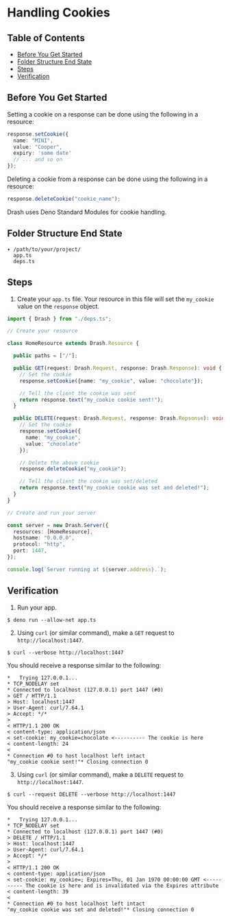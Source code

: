 # Handling Cookies

## Table of Contents

* [Before You Get Started](#before-you-get-started)
* [Folder Structure End State](#folder-structure-end-state)
* [Steps](#steps)
* [Verification](#verification)

## Before You Get Started

Setting a cookie on a response can be done using the following in a resource:

```typescript
response.setCookie({
  name: "MINI",
  value: "Cooper",
  expiry: 'some date'
  // ... and so on
});
```

Deleting a cookie from a response can be done using the following in a resource:

```typescript
response.deleteCookie("cookie_name");
```

Drash uses Deno Standard Modules for cookie handling.

## Folder Structure End State

```text
▾ /path/to/your/project/
  app.ts
  deps.ts
```

## Steps

1. Create your `app.ts` file. Your resource in this file will set the `my_cookie` value on the `response` object.

  ```typescript
  import { Drash } from "./deps.ts";

  // Create your resource

  class HomeResource extends Drash.Resource {

    public paths = ["/"];

    public GET(request: Drash.Request, response: Drash.Response): void {
      // Set the cookie
      response.setCookie({name: "my_cookie", value: "chocolate"});

      // Tell the client the cookie was sent
      return response.text("my_cookie cookie sent!");
    }

    public DELETE(request: Drash.Request, response: Drash.Repsonse): void {
      // Set the cookie
      response.setCookie({
        name: "my_cookie",
        value: "chocolate"
      });

      // Delete the above cookie
      response.deleteCookie("my_cookie");

      // Tell the client the cookie was set/deleted
      return response.text("my_cookie cookie was set and deleted!");
    }
  }

  // Create and run your server

  const server = new Drash.Server({
    resources: [HomeResource],
    hostname: "0.0.0.0",
    protocol: "http",
    port: 1447,
  });

  console.log(`Server running at ${server.address}.`);
  ```

## Verification

1. Run your app.

  ```shell
  $ deno run --allow-net app.ts
  ```

2. Using `curl` (or similar command), make a `GET` request to `http://localhost:1447`.

  ```shell
  $ curl --verbose http://localhost:1447
  ```

  You should receive a response similar to the following:

  ```text
  *   Trying 127.0.0.1...
  * TCP_NODELAY set
  * Connected to localhost (127.0.0.1) port 1447 (#0)
  > GET / HTTP/1.1
  > Host: localhost:1447
  > User-Agent: curl/7.64.1
  > Accept: */*
  >
  < HTTP/1.1 200 OK
  < content-type: application/json
  < set-cookie: my_cookie=chocolate <---------- The cookie is here
  < content-length: 24
  <
  * Connection #0 to host localhost left intact
  "my_cookie cookie sent!"* Closing connection 0 
  ```

3. Using `curl` (or similar command), make a `DELETE` request to `http://localhost:1447`.

  ```shell
  $ curl --request DELETE --verbose http://localhost:1447
  ```

  You should receive a response similar to the following:

  ```text
  *   Trying 127.0.0.1...
  * TCP_NODELAY set
  * Connected to localhost (127.0.0.1) port 1447 (#0)
  > DELETE / HTTP/1.1
  > Host: localhost:1447
  > User-Agent: curl/7.64.1
  > Accept: */*
  >
  < HTTP/1.1 200 OK
  < content-type: application/json
  < set-cookie: my_cookie=; Expires=Thu, 01 Jan 1970 00:00:00 GMT <---------- The cookie is here and is invalidated via the Expires attribute
  < content-length: 39
  <
  * Connection #0 to host localhost left intact
  "my_cookie cookie was set and deleted!"* Closing connection 0
  ```
